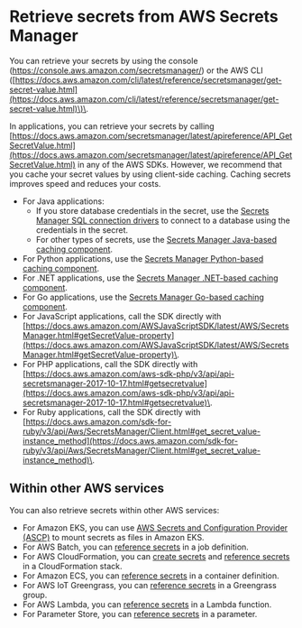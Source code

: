 # Retrieve secrets from AWS Secrets Manager<a name="retrieving-secrets"></a>

You can retrieve your secrets by using the console \([https://console\.aws\.amazon\.com/secretsmanager/](https://console.aws.amazon.com/secretsmanager/)\) or the AWS CLI \([https://docs.aws.amazon.com/cli/latest/reference/secretsmanager/get-secret-value.html](https://docs.aws.amazon.com/cli/latest/reference/secretsmanager/get-secret-value.html)\)\.

In applications, you can retrieve your secrets by calling [https://docs.aws.amazon.com/secretsmanager/latest/apireference/API_GetSecretValue.html](https://docs.aws.amazon.com/secretsmanager/latest/apireference/API_GetSecretValue.html) in any of the AWS SDKs\. However, we recommend that you cache your secret values by using client\-side caching\. Caching secrets improves speed and reduces your costs\. 
+ For Java applications: 
  + If you store database credentials in the secret, use the [Secrets Manager SQL connection drivers](retrieving-secrets_jdbc.md) to connect to a database using the credentials in the secret\. 
  + For other types of secrets, use the [Secrets Manager Java\-based caching component](retrieving-secrets_cache-java.md)\.
+ For Python applications, use the [Secrets Manager Python\-based caching component](retrieving-secrets_cache-python.md)\.
+ For \.NET applications, use the [Secrets Manager \.NET\-based caching component](retrieving-secrets_cache-net.md)\.
+ For Go applications, use the [Secrets Manager Go\-based caching component](retrieving-secrets_cache-go.md)\.
+ For JavaScript applications, call the SDK directly with [https://docs.aws.amazon.com/AWSJavaScriptSDK/latest/AWS/SecretsManager.html#getSecretValue-property](https://docs.aws.amazon.com/AWSJavaScriptSDK/latest/AWS/SecretsManager.html#getSecretValue-property)\.
+ For PHP applications, call the SDK directly with [https://docs.aws.amazon.com/aws-sdk-php/v3/api/api-secretsmanager-2017-10-17.html#getsecretvalue](https://docs.aws.amazon.com/aws-sdk-php/v3/api/api-secretsmanager-2017-10-17.html#getsecretvalue)\.
+ For Ruby applications, call the SDK directly with [https://docs.aws.amazon.com/sdk-for-ruby/v3/api/Aws/SecretsManager/Client.html#get_secret_value-instance_method](https://docs.aws.amazon.com/sdk-for-ruby/v3/api/Aws/SecretsManager/Client.html#get_secret_value-instance_method)\.

## Within other AWS services<a name="retrieving-secrets_services"></a>

You can also retrieve secrets within other AWS services:
+ For Amazon EKS, you can use [AWS Secrets and Configuration Provider \(ASCP\)](integrating_csi_driver.md) to mount secrets as files in Amazon EKS\.
+ For AWS Batch, you can [reference secrets](integrating_BATCH.md) in a job definition\.
+  For AWS CloudFormation, you can [create secrets](integrating_cloudformation.md) and [reference secrets](cfn-example_reference-secret.md) in a CloudFormation stack\.
+ For Amazon ECS, you can [reference secrets](integrating-fargate.md) in a container definition\.
+ For AWS IoT Greengrass, you can [reference secrets](integrating-greengrass.md) in a Greengrass group\.
+ For AWS Lambda, you can [reference secrets](integrating-lambda.md) in a Lambda function\.
+ For Parameter Store, you can [reference secrets](integrating_parameterstore.md) in a parameter\.